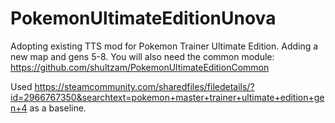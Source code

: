 # PokemonUltimateEditionUnova
Adopting existing TTS mod for Pokemon Trainer Ultimate Edition. Adding a new map and gens 5-8. You will also need the common module: 
https://github.com/shultzam/PokemonUltimateEditionCommon  

Used https://steamcommunity.com/sharedfiles/filedetails/?id=2966767350&searchtext=pokemon+master+trainer+ultimate+edition+gen+4 as a baseline.
